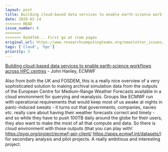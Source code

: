 ```yaml
---
layout: post
title: Building cloud-based data services to enable earth-science workflows across HPC centres - John Hanley, ECMWF <br/>
date: 2020-02-14
<<<<<<< HEAD
issue_number: 6
=======
>>>>>>> 0a34fe0... First go at item pages
original_url: https://www.researchcomputingteams.org/newsletter_issues/0006
tags: ['cloud', 'hpc']
priority: 3
---
```


<!-- markdownlint-disable MD033 -->
<!-- markdownlint-disable MD041 -->
<!-- markdownlint-disable MD049 -->

[Building cloud-based data services to enable earth-science workflows across HPC centres](https://fosdem.org/2020/schedule/event/ecmwf/) - John Hanley, ECMWF <br/>

Also from both the UK and FOSDEM, this is a really nice overview of a very sophisticated solution to making archival simulation data from the outputs of the European Centre for Medium-Range Weather Forecasts available in a cloud environment for querying and reanalysis.  Groups like ECMWF run with operational requirements that would keep most of us awake at nights in panic-induced sweats - it turns out that governments, companies, navies _etc._ really care about having their weather forecasts correct and timely - and so while they have to push 100TB daily around the globe for their users, they also want to make the most of all that compute and data.   So there is cloud environment with those outputs (that you can play with! https://pypi.org/project/ecmwf-api-client/ https://apps.ecmwf.int/datasets/) for secondary analysis and pilot projects.  A really ambitious and interesting project.
